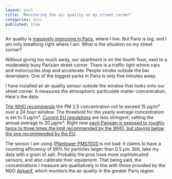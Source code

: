 ```yaml
---
layout: post
title: "Monitoring the air quality on my street corner"
categories: misc
published: true
---
```


Air quality is [massively improving in Paris](/_posts/2023-04-20-PM25-pollution-Paris-2007-to-2021.md), where I live. But Paris is big, and I am only breathing right where I am. What is the situation on my street corner?

Without giving too much away, our apartment is on the fourth floor, next to a moderately busy Parisian street corner. There is a traffic light where cars and motorcycles stop and accelerate. People smoke outside the bar downstairs. One of the biggest parks in Paris is only five minutes away.

I have installed an air quality sensor outside the window that looks onto our street corner. It measures the atmospheric particulate matter concentration. Here's the data:



<script src="https://cdnjs.cloudflare.com/ajax/libs/moment.js/2.29.1/moment.min.js"></script>
<script src="https://cdnjs.cloudflare.com/ajax/libs/moment-timezone/0.5.34/moment-timezone-with-data-1970-2030.min.js"></script>


<script>

// Function that determines whether the user has set a preference for bright or dark mode.
// Define colours of the plot accordingly:

function getUserColorScheme() {
    if (window.matchMedia && window.matchMedia('(prefers-color-scheme: dark)').matches) {
      // Dark mode
      return {
        plot_bgcolor: "#333",
        paper_bgcolor: "#333",
        font: {color: "#fff"}
      };
    } else {
      // Bright mode (default)
      return {
        plot_bgcolor: "#fff",
        paper_bgcolor: "#fff",
        font: {color: "#333"}
      };
    }
  }

  // Function to fetch data and create the plot
  function fetchDataAndPlot() {
    fetch('/data/PM_daily_data.json')
      .then(response => response.json())
      .then(data => {
	var convertedXData = data.xData.map(unixTime => {
    	return moment(unixTime * 1000).tz('Europe/Paris').format();
	});
        var trace = {
          x: convertedXData,
          y: data.yData,
          type: 'bar'
        };
        var layout = {
	    xaxis: {
	    	   type: 'date',
		   title: 'Date'},
	    yaxis: {
	    	   title: 'PM 2.5 [ μg/m³ ]',
		   showgrid: true,
		   gridcolor: '#bdbdbd'},
	    dragmode: 'zoom',
	    title: 'Daily average of PM 2.5 concentration',
	    ...getUserColorScheme() // Apply bright or dark colour scheme
		   };
        Plotly.newPlot('myDiv', [trace], layout);
      })
      .catch(error => console.error('Error loading data:', error));
  }

  // Call the function when the window loads
  window.onload = fetchDataAndPlot;
</script>

<!-- The div where your plot will appear -->
<div id="myDiv"></div>


[The WHO recommends](https://www.who.int/publications/i/item/9789240034228) the PM 2.5 concentration not to exceed 15 μg/m³ over a 24 hour window. The threshold for the yearly average concentration is set to 5 μg/m³. [Current EU regulations](https://environment.ec.europa.eu/topics/air/air-quality/eu-air-quality-standards_en) are less stringent, setting the annual average to 20 μg/m³. Right now [each Parisian is exposed to roughly twice to three times the limit recommended by the WHO, but staying below the one recommended by the EU](https://airparif.asso.fr/surveiller-la-pollution/bilan-et-cartes-annuels-de-pollution).

The sensor I am using ([Plantower PMS7003](PMS7003) is not bad: it claims to have a counting efficiency of 98% for particles larger than 0.5 μm. Still, take my data with a grain of salt. Probably the pros have more sophisticated sensors, and also calibrate their equipment. That being said, the concentrations I measure are qualitatively in line with those provided by the NGO [Airparif](https://airparif.asso.fr), which monitors the air quality in the greater Paris region.